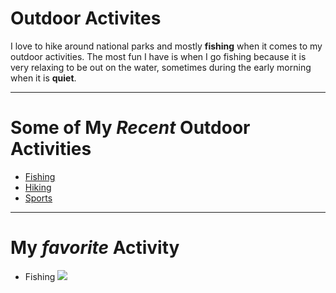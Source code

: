 # Outdoor Activites
I love to hike around national parks and mostly **fishing** when it comes to my outdoor activities. The most fun I have is when I go fishing because it is very relaxing to be out on the water, sometimes during the early morning when it is **quiet**.

___
# Some of My *Recent* Outdoor Activities
- [Fishing](https://www.funlake.com/Fishing?category=Marine&type=Recreation&fieldQueries=marine-attribute|FishGuide)
- [Hiking](https://mostateparks.com/park/ha-ha-tonka-state-park)
- [Sports](https://www.mizzourec.com/facilities/outdoor/stankowski/)

___
# My *favorite* Activity
- Fishing
![](https://bloximages.chicago2.vip.townnews.com/lakeexpo.com/content/tncms/assets/v3/editorial/0/89/08904fca-6800-11e8-ab85-fbc903b253f3/5b154717dcaa4.image.jpg?resize=1200%2C800)
